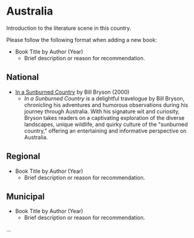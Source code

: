 # Australia

Introduction to the literature scene in this country.

Please follow the following format when adding a new book:

- Book Title by Author (Year)  
   - Brief description or reason for recommendation.

## National

- [In a Sunburned Country](https://www.goodreads.com/book/show/24.In_a_Sunburned_Country) by Bill Bryson (2000)  
   - *In a Sunburned Country* is a delightful travelogue by Bill Bryson, chronicling his adventures and humorous observations during his journey through Australia. With his signature wit and curiosity, Bryson takes readers on a captivating exploration of the diverse landscapes, unique wildlife, and quirky culture of the "sunburned country," offering an entertaining and informative perspective on Australia.

## Regional

- Book Title by Author (Year)  
   - Brief description or reason for recommendation.

## Municipal

- Book Title by Author (Year)  
   - Brief description or reason for recommendation.

...
